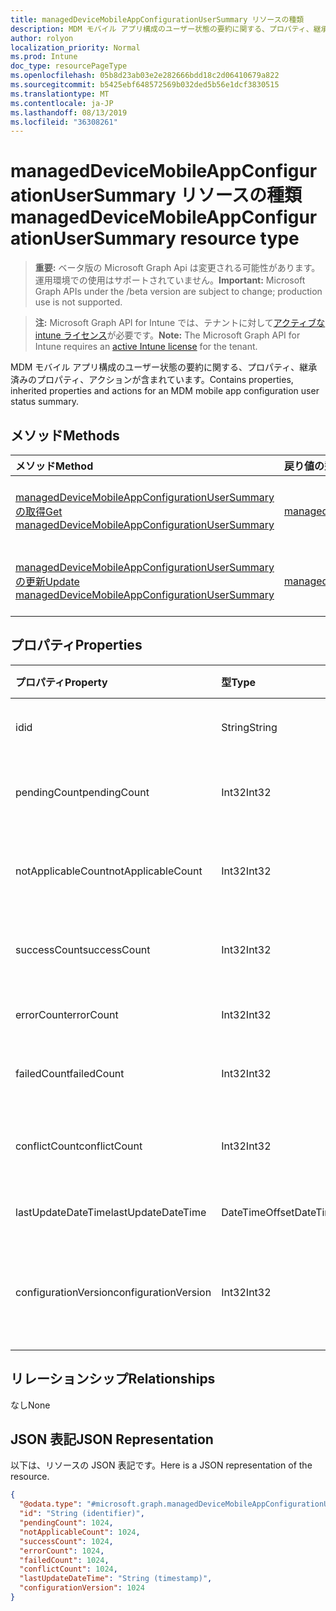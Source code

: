 ```yaml
---
title: managedDeviceMobileAppConfigurationUserSummary リソースの種類
description: MDM モバイル アプリ構成のユーザー状態の要約に関する、プロパティ、継承済みのプロパティ、アクションが含まれています。
author: rolyon
localization_priority: Normal
ms.prod: Intune
doc_type: resourcePageType
ms.openlocfilehash: 05b8d23ab03e2e282666bdd18c2d06410679a822
ms.sourcegitcommit: b5425ebf648572569b032ded5b56e1dcf3830515
ms.translationtype: MT
ms.contentlocale: ja-JP
ms.lasthandoff: 08/13/2019
ms.locfileid: "36308261"
---
```

# <a name="manageddevicemobileappconfigurationusersummary-resource-type"></a><span data-ttu-id="bf61a-103">managedDeviceMobileAppConfigurationUserSummary リソースの種類</span><span class="sxs-lookup"><span data-stu-id="bf61a-103">managedDeviceMobileAppConfigurationUserSummary resource type</span></span>

> <span data-ttu-id="bf61a-104">**重要:** ベータ版の Microsoft Graph Api は変更される可能性があります。運用環境での使用はサポートされていません。</span><span class="sxs-lookup"><span data-stu-id="bf61a-104">**Important:** Microsoft Graph APIs under the /beta version are subject to change; production use is not supported.</span></span>

> <span data-ttu-id="bf61a-105">**注:** Microsoft Graph API for Intune では、テナントに対して[アクティブな intune ライセンス](https://go.microsoft.com/fwlink/?linkid=839381)が必要です。</span><span class="sxs-lookup"><span data-stu-id="bf61a-105">**Note:** The Microsoft Graph API for Intune requires an [active Intune license](https://go.microsoft.com/fwlink/?linkid=839381) for the tenant.</span></span>

<span data-ttu-id="bf61a-106">MDM モバイル アプリ構成のユーザー状態の要約に関する、プロパティ、継承済みのプロパティ、アクションが含まれています。</span><span class="sxs-lookup"><span data-stu-id="bf61a-106">Contains properties, inherited properties and actions for an MDM mobile app configuration user status summary.</span></span>

## <a name="methods"></a><span data-ttu-id="bf61a-107">メソッド</span><span class="sxs-lookup"><span data-stu-id="bf61a-107">Methods</span></span>
|<span data-ttu-id="bf61a-108">メソッド</span><span class="sxs-lookup"><span data-stu-id="bf61a-108">Method</span></span>|<span data-ttu-id="bf61a-109">戻り値の型</span><span class="sxs-lookup"><span data-stu-id="bf61a-109">Return Type</span></span>|<span data-ttu-id="bf61a-110">説明</span><span class="sxs-lookup"><span data-stu-id="bf61a-110">Description</span></span>|
|:---|:---|:---|
|[<span data-ttu-id="bf61a-111">managedDeviceMobileAppConfigurationUserSummary の取得</span><span class="sxs-lookup"><span data-stu-id="bf61a-111">Get managedDeviceMobileAppConfigurationUserSummary</span></span>](../api/intune-apps-manageddevicemobileappconfigurationusersummary-get.md)|[<span data-ttu-id="bf61a-112">managedDeviceMobileAppConfigurationUserSummary</span><span class="sxs-lookup"><span data-stu-id="bf61a-112">managedDeviceMobileAppConfigurationUserSummary</span></span>](../resources/intune-apps-manageddevicemobileappconfigurationusersummary.md)|<span data-ttu-id="bf61a-113">[managedDeviceMobileAppConfigurationUserSummary](../resources/intune-apps-manageddevicemobileappconfigurationusersummary.md) オブジェクトのプロパティとリレーションシップを読み取ります。</span><span class="sxs-lookup"><span data-stu-id="bf61a-113">Read properties and relationships of the [managedDeviceMobileAppConfigurationUserSummary](../resources/intune-apps-manageddevicemobileappconfigurationusersummary.md) object.</span></span>|
|[<span data-ttu-id="bf61a-114">managedDeviceMobileAppConfigurationUserSummary の更新</span><span class="sxs-lookup"><span data-stu-id="bf61a-114">Update managedDeviceMobileAppConfigurationUserSummary</span></span>](../api/intune-apps-manageddevicemobileappconfigurationusersummary-update.md)|[<span data-ttu-id="bf61a-115">managedDeviceMobileAppConfigurationUserSummary</span><span class="sxs-lookup"><span data-stu-id="bf61a-115">managedDeviceMobileAppConfigurationUserSummary</span></span>](../resources/intune-apps-manageddevicemobileappconfigurationusersummary.md)|<span data-ttu-id="bf61a-116">[managedDeviceMobileAppConfigurationUserSummary](../resources/intune-apps-manageddevicemobileappconfigurationusersummary.md) オブジェクトのプロパティを更新します。</span><span class="sxs-lookup"><span data-stu-id="bf61a-116">Update the properties of a [managedDeviceMobileAppConfigurationUserSummary](../resources/intune-apps-manageddevicemobileappconfigurationusersummary.md) object.</span></span>|

## <a name="properties"></a><span data-ttu-id="bf61a-117">プロパティ</span><span class="sxs-lookup"><span data-stu-id="bf61a-117">Properties</span></span>
|<span data-ttu-id="bf61a-118">プロパティ</span><span class="sxs-lookup"><span data-stu-id="bf61a-118">Property</span></span>|<span data-ttu-id="bf61a-119">型</span><span class="sxs-lookup"><span data-stu-id="bf61a-119">Type</span></span>|<span data-ttu-id="bf61a-120">説明</span><span class="sxs-lookup"><span data-stu-id="bf61a-120">Description</span></span>|
|:---|:---|:---|
|<span data-ttu-id="bf61a-121">id</span><span class="sxs-lookup"><span data-stu-id="bf61a-121">id</span></span>|<span data-ttu-id="bf61a-122">String</span><span class="sxs-lookup"><span data-stu-id="bf61a-122">String</span></span>|<span data-ttu-id="bf61a-123">エンティティのキー。</span><span class="sxs-lookup"><span data-stu-id="bf61a-123">Key of the entity.</span></span>|
|<span data-ttu-id="bf61a-124">pendingCount</span><span class="sxs-lookup"><span data-stu-id="bf61a-124">pendingCount</span></span>|<span data-ttu-id="bf61a-125">Int32</span><span class="sxs-lookup"><span data-stu-id="bf61a-125">Int32</span></span>|<span data-ttu-id="bf61a-126">保留中のユーザーの数</span><span class="sxs-lookup"><span data-stu-id="bf61a-126">Number of pending Users</span></span>|
|<span data-ttu-id="bf61a-127">notApplicableCount</span><span class="sxs-lookup"><span data-stu-id="bf61a-127">notApplicableCount</span></span>|<span data-ttu-id="bf61a-128">Int32</span><span class="sxs-lookup"><span data-stu-id="bf61a-128">Int32</span></span>|<span data-ttu-id="bf61a-129">該当しないユーザーの数</span><span class="sxs-lookup"><span data-stu-id="bf61a-129">Number of not applicable users</span></span>|
|<span data-ttu-id="bf61a-130">successCount</span><span class="sxs-lookup"><span data-stu-id="bf61a-130">successCount</span></span>|<span data-ttu-id="bf61a-131">Int32</span><span class="sxs-lookup"><span data-stu-id="bf61a-131">Int32</span></span>|<span data-ttu-id="bf61a-132">成功したユーザーの数</span><span class="sxs-lookup"><span data-stu-id="bf61a-132">Number of succeeded Users</span></span>|
|<span data-ttu-id="bf61a-133">errorCount</span><span class="sxs-lookup"><span data-stu-id="bf61a-133">errorCount</span></span>|<span data-ttu-id="bf61a-134">Int32</span><span class="sxs-lookup"><span data-stu-id="bf61a-134">Int32</span></span>|<span data-ttu-id="bf61a-135">エラー ユーザーの数</span><span class="sxs-lookup"><span data-stu-id="bf61a-135">Number of error Users</span></span>|
|<span data-ttu-id="bf61a-136">failedCount</span><span class="sxs-lookup"><span data-stu-id="bf61a-136">failedCount</span></span>|<span data-ttu-id="bf61a-137">Int32</span><span class="sxs-lookup"><span data-stu-id="bf61a-137">Int32</span></span>|<span data-ttu-id="bf61a-138">失敗したユーザーの数</span><span class="sxs-lookup"><span data-stu-id="bf61a-138">Number of failed Users</span></span>|
|<span data-ttu-id="bf61a-139">conflictCount</span><span class="sxs-lookup"><span data-stu-id="bf61a-139">conflictCount</span></span>|<span data-ttu-id="bf61a-140">Int32</span><span class="sxs-lookup"><span data-stu-id="bf61a-140">Int32</span></span>|<span data-ttu-id="bf61a-141">競合しているユーザーの数</span><span class="sxs-lookup"><span data-stu-id="bf61a-141">Number of users in conflict</span></span>|
|<span data-ttu-id="bf61a-142">lastUpdateDateTime</span><span class="sxs-lookup"><span data-stu-id="bf61a-142">lastUpdateDateTime</span></span>|<span data-ttu-id="bf61a-143">DateTimeOffset</span><span class="sxs-lookup"><span data-stu-id="bf61a-143">DateTimeOffset</span></span>|<span data-ttu-id="bf61a-144">最終更新時刻</span><span class="sxs-lookup"><span data-stu-id="bf61a-144">Last update time</span></span>|
|<span data-ttu-id="bf61a-145">configurationVersion</span><span class="sxs-lookup"><span data-stu-id="bf61a-145">configurationVersion</span></span>|<span data-ttu-id="bf61a-146">Int32</span><span class="sxs-lookup"><span data-stu-id="bf61a-146">Int32</span></span>|<span data-ttu-id="bf61a-147">対象の概要に関するポリシーのバージョン</span><span class="sxs-lookup"><span data-stu-id="bf61a-147">Version of the policy for that overview</span></span>|

## <a name="relationships"></a><span data-ttu-id="bf61a-148">リレーションシップ</span><span class="sxs-lookup"><span data-stu-id="bf61a-148">Relationships</span></span>
<span data-ttu-id="bf61a-149">なし</span><span class="sxs-lookup"><span data-stu-id="bf61a-149">None</span></span>

## <a name="json-representation"></a><span data-ttu-id="bf61a-150">JSON 表記</span><span class="sxs-lookup"><span data-stu-id="bf61a-150">JSON Representation</span></span>
<span data-ttu-id="bf61a-151">以下は、リソースの JSON 表記です。</span><span class="sxs-lookup"><span data-stu-id="bf61a-151">Here is a JSON representation of the resource.</span></span>
<!-- {
  "blockType": "resource",
  "keyProperty": "id",
  "@odata.type": "microsoft.graph.managedDeviceMobileAppConfigurationUserSummary"
}
-->
``` json
{
  "@odata.type": "#microsoft.graph.managedDeviceMobileAppConfigurationUserSummary",
  "id": "String (identifier)",
  "pendingCount": 1024,
  "notApplicableCount": 1024,
  "successCount": 1024,
  "errorCount": 1024,
  "failedCount": 1024,
  "conflictCount": 1024,
  "lastUpdateDateTime": "String (timestamp)",
  "configurationVersion": 1024
}
```




